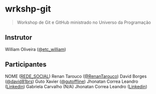 # wrkshp-git

> Workshop de Git e GitHub ministrado no Universo da Programação

## Instrutor

William Oliveira ([@etc_william](https://twitter.com/etc_william))

## Participantes

NOME ([REDE_SOCIAL](LINK))
Renan Tarouco ([@RenanTarouco](https://twitter.com/RenanTarouco))
David Borges ([@david81brs](https://twitter.com/david81brs))
Guto Xavier ([@gutoffline](https://instagram.com/gutoffline))
Jhonatan Correa Leandro ([Linkedin](https://www.linkedin.com/in/jhonatancorrealeandro/))
Gabriela Carvalho (N/A)
Jhonatan Correa Leandro ([Linkedin](https://www.linkedin.com/in/jhonatancorrealeandro/))
